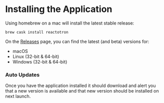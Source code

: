 # Installing the Application

Using homebrew on a mac will install the latest stable release:

```
brew cask install reactotron
```

On the [Releases](https://github.com/infinitered/reactotron/releases) page, you can find the latest (and beta) versions for:

* macOS
* Linux (32-bit & 64-bit)
* Windows (32-bit & 64-bit)

### Auto Updates

Once you have the application installed it should download and alert you that a new version is available and that new version should be installed on next launch.
